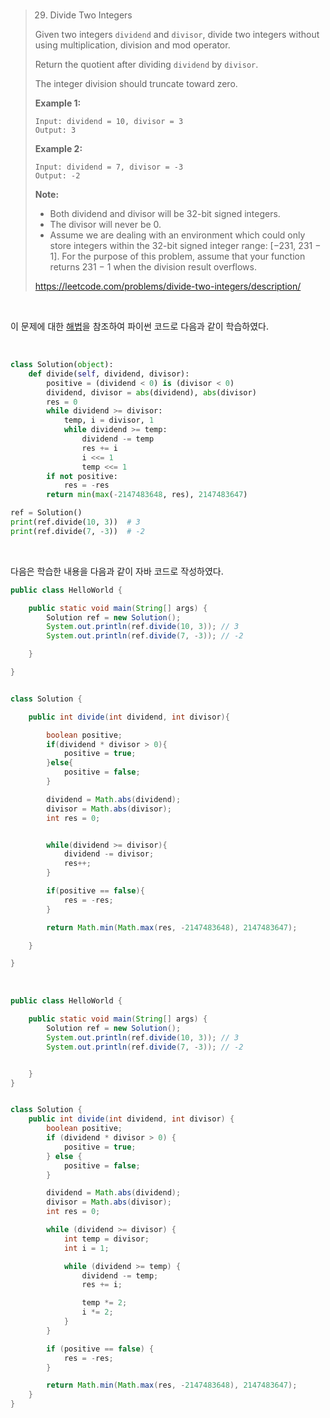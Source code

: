 <br>



> 29. Divide Two Integers
>
> Given two integers `dividend` and `divisor`, divide two integers without using multiplication, division and mod operator.
>
> Return the quotient after dividing `dividend` by `divisor`.
>
> The integer division should truncate toward zero.
>
> **Example 1:**
>
> ```
> Input: dividend = 10, divisor = 3
> Output: 3
> ```
>
> **Example 2:**
>
> ```
> Input: dividend = 7, divisor = -3
> Output: -2
> ```
>
> **Note:**
>
> - Both dividend and divisor will be 32-bit signed integers.
> - The divisor will never be 0.
> - Assume we are dealing with an environment which could only store integers within the 32-bit signed integer range: [−231,  231 − 1]. For the purpose of this problem, assume that your function returns 231 − 1 when the division result overflows.
>
> https://leetcode.com/problems/divide-two-integers/description/



<br>

이 문제에 대한 [해법](https://leetcode.com/problems/divide-two-integers/discuss/13403/Clear-python-code)을 참조하여 파이썬 코드로 다음과 같이 학습하였다.

<br>

```python
class Solution(object):
    def divide(self, dividend, divisor):
        positive = (dividend < 0) is (divisor < 0)
        dividend, divisor = abs(dividend), abs(divisor)
        res = 0
        while dividend >= divisor:
            temp, i = divisor, 1
            while dividend >= temp:
                dividend -= temp
                res += i
                i <<= 1
                temp <<= 1
        if not positive:
            res = -res
        return min(max(-2147483648, res), 2147483647)

ref = Solution()
print(ref.divide(10, 3))  # 3
print(ref.divide(7, -3))  # -2
```



<br>

다음은 학습한 내용을 다음과 같이 자바 코드로 작성하였다.   



```java
public class HelloWorld {

    public static void main(String[] args) {
        Solution ref = new Solution();
        System.out.println(ref.divide(10, 3)); // 3
        System.out.println(ref.divide(7, -3)); // -2

    }

}


class Solution {

    public int divide(int dividend, int divisor){

        boolean positive;
        if(dividend * divisor > 0){
            positive = true;
        }else{
            positive = false;
        }

        dividend = Math.abs(dividend);
        divisor = Math.abs(divisor);
        int res = 0;


        while(dividend >= divisor){
            dividend -= divisor;
            res++;
        }

        if(positive == false){
            res = -res;
        }

        return Math.min(Math.max(res, -2147483648), 2147483647);

    }

}
```



<br>

```java
public class HelloWorld {

    public static void main(String[] args) {
        Solution ref = new Solution();
        System.out.println(ref.divide(10, 3)); // 3
        System.out.println(ref.divide(7, -3)); // -2


    }
}


class Solution {
    public int divide(int dividend, int divisor) {
        boolean positive;
        if (dividend * divisor > 0) {
            positive = true;
        } else {
            positive = false;
        }

        dividend = Math.abs(dividend);
        divisor = Math.abs(divisor);
        int res = 0;

        while (dividend >= divisor) {
            int temp = divisor;
            int i = 1;

            while (dividend >= temp) {
                dividend -= temp;
                res += i;

                temp *= 2;
                i *= 2;
            }
        }

        if (positive == false) {
            res = -res;
        }

        return Math.min(Math.max(res, -2147483648), 2147483647);
    }
}
```



<br>



 



